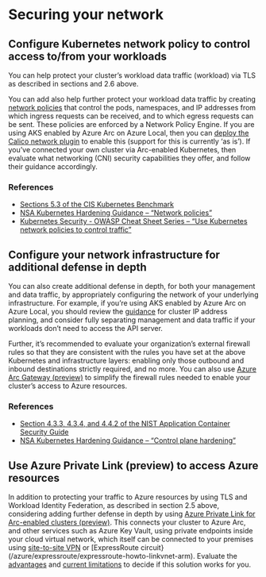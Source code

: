 # Securing your network

## Configure Kubernetes network policy to control access to/from your workloads

You can help protect your cluster’s workload data traffic (workload) via TLS as described in sections and 2.6 above.

You can add also help further protect your workload data traffic by creating [network policies](https://kubernetes.io/docs/concepts/services-networking/network-policies/) that control the pods, namespaces, and IP addresses from which ingress requests can be received, and to which egress requests can be sent. These policies are enforced by a Network Policy Engine. If you are using AKS enabled by Azure Arc on Azure Local, then you can [deploy the Calico network plugin](/azure/aks/aksarc/concepts-container-networking#kubernetes-networks) to enable this (support for this is currently ‘as is’). If you’ve connected your own cluster via Arc-enabled Kubernetes, then evaluate what networking (CNI) security capabilities they offer, and follow their guidance accordingly.

### References
* [Sections 5.3 of the CIS Kubernetes Benchmark](https://www.cisecurity.org/benchmark/kubernetes)  
* [NSA Kubernetes Hardening Guidance – “Network policies”](https://media.defense.gov/2022/Aug/29/2003066362/-1/-1/0/CTR_KUBERNETES_HARDENING_GUIDANCE_1.2_20220829.PDF)
* [Kubernetes Security - OWASP Cheat Sheet Series – “Use Kubernetes network policies to control traffic”](https://cheatsheetseries.owasp.org/cheatsheets/Kubernetes_Security_Cheat_Sheet.html)

## Configure your network infrastructure for additional defense in depth

You can also create additional defense in depth, for both your management and data traffic, by appropriately configuring the network of your underlying infrastructure. For example, if you’re using AKS enabled by Azure Arc on Azure Local, you should review the [guidance](/azure/aks/aksarc/aks-hci-network-system-requirements) for cluster IP address planning, and consider fully separating management and data traffic if your workloads don’t need to access the API server. 

Further, it’s recommended to evaluate your organization’s external firewall rules so that they are consistent with the rules you have set at the above Kubernetes and infrastructure layers: enabling only those outbound and inbound destinations strictly required, and no more. You can also use [Azure Arc Gateway (preview)](/azure/azure-arc/kubernetes/arc-gateway-simplify-networking?tabs=azure-cli) to simplify the firewall rules needed to enable  your cluster’s access to Azure resources.

### References
* [Section 4.3.3, 4.3.4, and 4.4.2 of the NIST Application Container Security Guide](https://csrc.nist.gov/pubs/sp/800/190/final)
* [NSA Kubernetes Hardening Guidance – “Control plane hardening”](https://media.defense.gov/2022/Aug/29/2003066362/-1/-1/0/CTR_KUBERNETES_HARDENING_GUIDANCE_1.2_20220829.PDF)

## Use Azure Private Link (preview) to access Azure resources

In addition to protecting your traffic to Azure resources by using TLS and Workload Identity Federation, as described in section 2.5  above, considering adding further defense in depth by using [Azure Private Link for Arc-enabled clusters (preview)](/azure/azure-arc/kubernetes/private-link). This connects your cluster to Azure Arc, and other services such as Azure Key Vault, using private endpoints inside your cloud virtual network, which itself can be connected to your premises using [site-to-site VPN](/azure/vpn-gateway/tutorial-site-to-site-portal) or [ExpressRoute circuit}(/azure/expressroute/expressroute-howto-linkvnet-arm). Evaluate the [advantages](/azure/azure-arc/kubernetes/private-link#advantages) and [current limitations](/azure/azure-arc/kubernetes/private-link#current-limitations) to decide if this solution works for you.